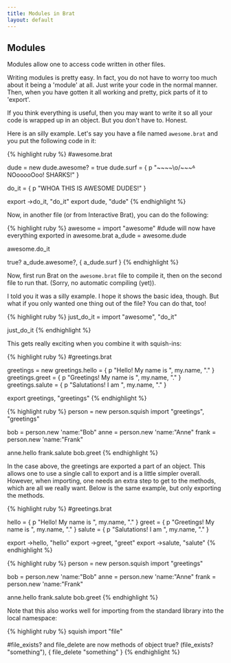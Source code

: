```yaml
---
title: Modules in Brat
layout: default
---
```


## Modules

Modules allow one to access code written in other files.

Writing modules is pretty easy. In fact, you do not have to worry too much about it being a 'module' at all.
Just write your code in the normal manner. Then, when you have gotten it all working and pretty, pick parts of it to 'export'.

If you think everything is useful, then you may want to write it so all your code is wrapped up in an object. But you don't have to. Honest.

Here is an silly example. Let's say you have a file named `awesome.brat` and you put the following code in it:

{% highlight ruby %}
#awesome.brat

dude = new
dude.awesome? = true
dude.surf = { p "~~~~\\o/~~~~~^~~ NOooooOoo! SHARKS!" }

do_it = { p "WHOA THIS IS AWESOME DUDES!" }

export ->do_it, "do_it"
export dude, "dude"
{% endhighlight %}

Now, in another file (or from Interactive Brat), you can do the following:

{% highlight ruby %}
awesome = import "awesome"  #dude will now have everything exported in awesome.brat
a_dude = awesome.dude

awesome.do_it

true? a_dude.awesome?, { a_dude.surf }
{% endhighlight %}

Now, first run Brat on the `awesome.brat` file to compile it, then on the second file to run that. (Sorry, no automatic compiling (yet)).

I told you it was a silly example. I hope it shows the basic idea, though. But what if you only wanted one thing out of the file? You can do that, too!
 
{% highlight ruby %}
just_do_it = import "awesome", "do_it"

just_do_it
{% endhighlight %}

This gets really exciting when you combine it with squish-ins:

{% highlight ruby %}
#greetings.brat

greetings = new
greetings.hello = { p "Hello! My name is ", my.name, "." }
greetings.greet = { p "Greetings! My name is ", my.name, "." }
greetings.salute = { p "Salutations! I am ", my.name, "." }

export greetings, "greetings"
{% endhighlight %}

{% highlight ruby %}
person = new
person.squish import "greetings", "greetings"

bob = person.new 'name:"Bob"
anne = person.new 'name:"Anne"
frank = person.new 'name:"Frank"

anne.hello
frank.salute
bob.greet
{% endhighlight %}

In the case above, the greetings are exported a part of an object. This allows one to use a single call to export and is a little simpler overall. However, when importing, one needs an extra step to get to the methods, which are all we really want. Below is the same example, but only exporting the methods.

{% highlight ruby %}
#greetings.brat

hello = { p "Hello! My name is ", my.name, "." }
greet = { p "Greetings! My name is ", my.name, "." }
salute = { p "Salutations! I am ", my.name, "." }

export ->hello, "hello"
export ->greet, "greet"
export ->salute, "salute"
{% endhighlight %}

{% highlight ruby %}
person = new
person.squish import "greetings"

bob = person.new 'name:"Bob"
anne = person.new 'name:"Anne"
frank = person.new 'name:"Frank"

anne.hello
frank.salute
bob.greet
{% endhighlight %}


Note that this also works well for importing from the standard library into the local namespace:

{% highlight ruby %}
squish import "file"

#file_exists? and file_delete are now methods of object
true? (file_exists? "something"), { file_delete "something" } 
{% endhighlight %}
